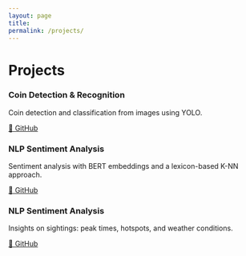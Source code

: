 ```yaml
---
layout: page
title: 
permalink: /projects/
---
```


<h1 class="section-title">Projects</h1>

<div class="projects-grid">
  <div class="project-card">
    <h3>Coin Detection & Recognition</h3>
    <p>Coin detection and classification from images using YOLO.</p>
    <a href="https://github.com/danielecocuzza/coin_recognition" target="_blank" class="project-link">🔗 GitHub</a>
  </div>

  <div class="project-card">
    <h3>NLP Sentiment Analysis</h3>
    <p>Sentiment analysis with BERT embeddings and a lexicon-based K-NN approach.</p>
    <a href="https://github.com/danielecocuzza/nlp-sentiment-analysis" target="_blank" class="project-link">🔗 GitHub</a>
  </div>

  <div class="project-card">
    <h3>NLP Sentiment Analysis</h3>
    <p>Insights on sightings: peak times, hotspots, and weather conditions.</p>
    <a href="https://github.com/danielecocuzza/ufo_sightings" target="_blank" class="project-link">🔗 GitHub</a>
  </div>


  <!--
  <div class="project-card">
    <h3>Texture analysis</h3>
    <p>Studio e appunti su LBP, Gabor, HOG.</p>
    Nessun link GitHub 
  </div>
  -->

</div>

